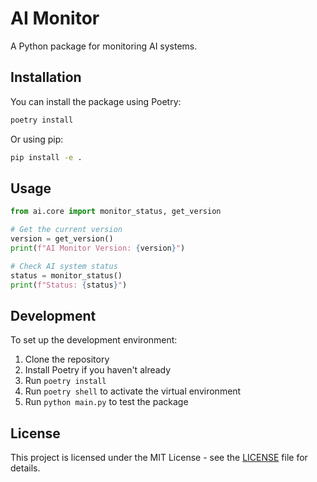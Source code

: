 # AI Monitor

A Python package for monitoring AI systems.

## Installation

You can install the package using Poetry:

```bash
poetry install
```

Or using pip:

```bash
pip install -e .
```

## Usage

```python
from ai.core import monitor_status, get_version

# Get the current version
version = get_version()
print(f"AI Monitor Version: {version}")

# Check AI system status
status = monitor_status()
print(f"Status: {status}")
```

## Development

To set up the development environment:

1. Clone the repository
2. Install Poetry if you haven't already
3. Run `poetry install`
4. Run `poetry shell` to activate the virtual environment
5. Run `python main.py` to test the package

## License

This project is licensed under the MIT License - see the [LICENSE](LICENSE) file for details. 